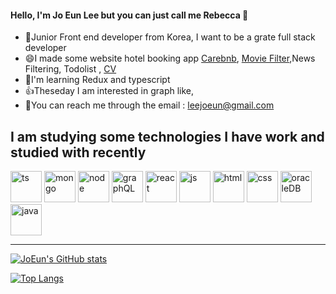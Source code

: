#### Hello, I'm Jo Eun Lee  but you can just call me Rebecca 👋


- 🤗Junior Front end developer from Korea, I want to be a grate full stack developer 
- 😄I made some website hotel booking app [Carebnb](https://github.com/leemj0948/Carebnb), [Movie Filter](https://github.com/je-Rebecca/movie-filter),News Filtering, Todolist , [CV](https://portfolios-cv.herokuapp.com/) 
- 🎈I'm learning Redux and typescript
- 👍Theseday I am interested in graph like, 
- 💌You can reach me through the email : [leejoeun@gmail.com](leejoeun@gmail.com)


## I am studying some technologies I have work and studied with recently 
<div>
  <img alt='ts' src='https://user-images.githubusercontent.com/67889991/128313159-9445650d-b3fa-48c9-b055-67b8185533bf.JPG ' width='50px' height='50px'/>
  <img alt ='mongo' src='https://user-images.githubusercontent.com/67889991/128311726-af81e0ab-95a3-4907-9e3c-77017c768155.png' width='50px' height='50px'>
<img  alt ='node'  src='https://user-images.githubusercontent.com/67889991/128311730-05517879-2047-4b45-983d-033a03cd27a5.jpg' width='50px' height='50px'>
<img  alt ='graphQL' src='https://user-images.githubusercontent.com/67889991/128312858-b79c30fa-09b5-4205-b20c-9109c5b9c5ad.png' width='50px' height='50px'>
  <img  alt ='react' src='https://user-images.githubusercontent.com/67889991/128311731-e1298ba4-796b-4b8e-bfdd-efada3722764.JPG' width='50px' height='50px'>
<img  alt ='js' src='https://user-images.githubusercontent.com/67889991/128311733-9a0765df-b456-474e-9ab6-4ee59d3a25ae.JPG' width='50px' height='50px'>
  <img alt='html' src='https://user-images.githubusercontent.com/67889991/128314091-d2805e08-19b0-4e79-9666-f54dc59a2da7.png' width='50px' height='50px'/>
   <img  alt ='css' src='https://user-images.githubusercontent.com/67889991/128312851-b8823463-b3e8-45fb-b1fd-1b311996668d.png' width='50px' height='50px'>
<img  alt ='oracleDB' src='https://user-images.githubusercontent.com/67889991/128311735-970eb821-9438-4d37-bb4e-fd55d3947ad3.png' width='50px' height='50px'>

   <img  alt ='java' src='https://user-images.githubusercontent.com/67889991/128312857-7fa7c893-4fde-46f3-a036-c9757c8426f0.png' width='50px' height='50px'>
</div>

--------

[![JoEun's GitHub stats](https://github-readme-stats.vercel.app/api?username=je-Rebecca)](https://github.com/anuraghazra/github-readme-stats)

[![Top Langs](https://github-readme-stats.vercel.app/api/top-langs/?username=je-Rebecca&langs_count=8)](https://github.com/je-Rebecca/github-readme-stats)

